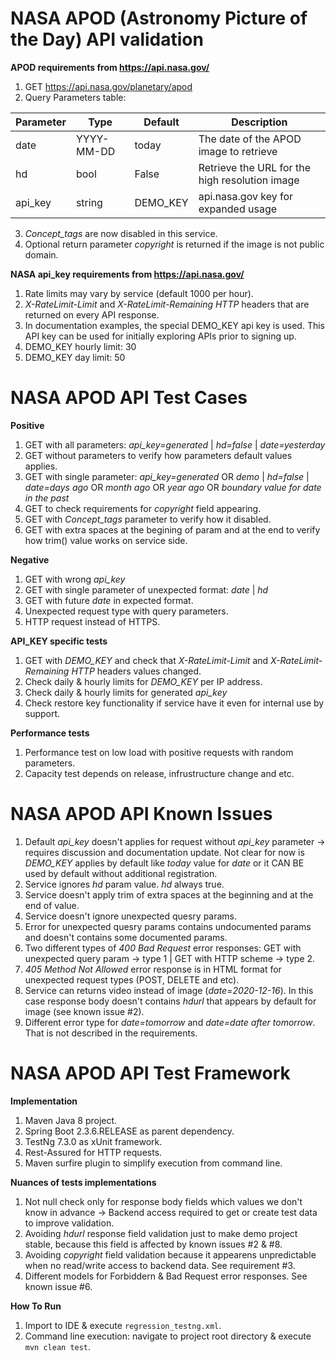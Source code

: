 # NASA APOD (Astronomy Picture of the Day) API validation

**APOD requirements from https://api.nasa.gov/**

1. GET https://api.nasa.gov/planetary/apod
2. Query Parameters table:

Parameter | Type| Default| Description|
----------| ----| -------| -----------|
date | YYYY-MM-DD | today | The date of the APOD image to retrieve |
hd | bool | False | Retrieve the URL for the high resolution image |
api_key | string | DEMO_KEY | api.nasa.gov key for expanded usage |
3. *Concept_tags* are now disabled in this service.
4. Optional return parameter *copyright* is returned if the image is not public domain.

**NASA api_key requirements from https://api.nasa.gov/**
1. Rate limits may vary by service (default 1000 per hour).
2. *X-RateLimit-Limit* and *X-RateLimit-Remaining HTTP* headers that are returned on every API response.
3. In documentation examples, the special DEMO_KEY api key is used. This API key can be used for initially exploring APIs prior to signing up.
4. DEMO_KEY hourly limit: 30
5. DEMO_KEY day limit: 50

# NASA APOD API Test Cases
**Positive**
1. GET with all parameters: *api_key=generated*  | *hd=false* | *date=yesterday*
2. GET without parameters to verify how parameters default values applies.
3. GET with single parameter: *api_key=generated* OR *demo* | *hd=false* | *date=days ago* OR *month ago* OR *year ago* OR *boundary value for date in the past*
4. GET to check requirements for *copyright* field appearing.
5. GET with *Concept_tags* parameter to verify how it disabled.
6. GET with extra spaces at the begining of param and at the end to verify how trim() value works on service side.

**Negative**
1. GET with wrong *api_key*
2. GET with single parameter of unexpected format: *date* | *hd*
3. GET with future *date* in expected format.
4. Unexpected request type with query parameters.
5. HTTP request instead of HTTPS.

**API_KEY specific tests**
1. GET with *DEMO_KEY* and check that *X-RateLimit-Limit* and *X-RateLimit-Remaining HTTP* headers values changed.
2. Check daily & hourly limits for *DEMO_KEY* per IP address.
3. Check daily & hourly limits for generated *api_key*
4. Check restore key functionality if service have it even for internal use by support.

**Performance  tests**
1. Performance  test on low load with positive requests with random parameters.
2. Capacity test depends on release, infrustructure change and etc.

# NASA APOD API Known Issues
1. Default *api_key* doesn't applies for request without *api_key* parameter -> requires discussion and documentation update. Not clear for now is *DEMO_KEY* applies by default like *today* value for *date* or it CAN BE used by default without additional registration.
2. Service ignores *hd* param value. *hd* always true.
3. Service doesn't apply trim of extra spaces at the beginning and at the end of value.
4. Service doesn't ignore unexpected quesry params.
5. Error for unexpected quesry params contains undocumented params and doesn't contains some documented params.
6. Two different types of *400 Bad Request* error responses: GET with unexpected query param -> type 1 | GET with HTTP scheme -> type 2.
7. *405 Method Not Allowed* error response is in HTML format for unexpected request types (POST, DELETE and etc).
8. Service can returns video instead of image (*date=2020-12-16*). In this case response body doesn't contains *hdurl* that appears by default for image (see known issue #2).
9. Different error type for *date=tomorrow* and *date=date after tomorrow*. That is not described in the requirements.

# NASA APOD API Test Framework

**Implementation**
1. Maven Java 8 project.
2. Spring Boot 2.3.6.RELEASE as parent dependency.
3. TestNg 7.3.0 as xUnit framework.
4. Rest-Assured for HTTP requests.
5. Maven surfire plugin to simplify execution from command line.

**Nuances of tests implementations**
1. Not null check only for response body fields which values we don't know in advance -> Backend access required to get or create test data to improve validation.
2. Avoiding *hdurl* response field validation just to make demo project stable, because this field is affected by known issues #2 & #8.
3. Avoiding *copyright* field validation because it appearens unpredictable when no read/write access to backend data. See requirement #3.
4. Different models for Forbiddern & Bad Request error responses. See known issue #6.

**How To Run**
1. Import to IDE & execute `regression_testng.xml`.
2. Command line execution: navigate to project root directory & execute `mvn clean test`.


